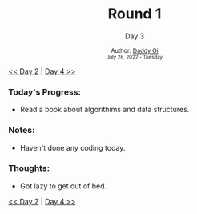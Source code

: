 <div align="center">
    <h1>Round 1</h1>
    <p>Day 3</p>
    <sub>
      Author: <a href="https://github.com/daddygi" target="_blank">Daddy Gi</a>
      <br>
      <small>July 26, 2022 - Tuesday</small>
    </sub>
  </div>

[<< Day 2](day002.md) | [Day 4 >>](day004.md)

### Today's Progress:

- Read a book about algorithims and data structures.

### Notes:

- Haven't done any coding today.

### Thoughts:

- Got lazy to get out of bed.


[<< Day 2](day002.md) | [Day 4 >>](day004.md)
